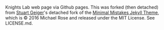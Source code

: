 Knights Lab web page via Github pages. This was forked (then detached) from [Stuart Geiger](https://github.com/staeiou)'s detached fork of the [Minimal Mistakes Jekyll Theme](https://mmistakes.github.io/minimal-mistakes/), which is © 2016 Michael Rose and released under the MIT License. See LICENSE.md.

